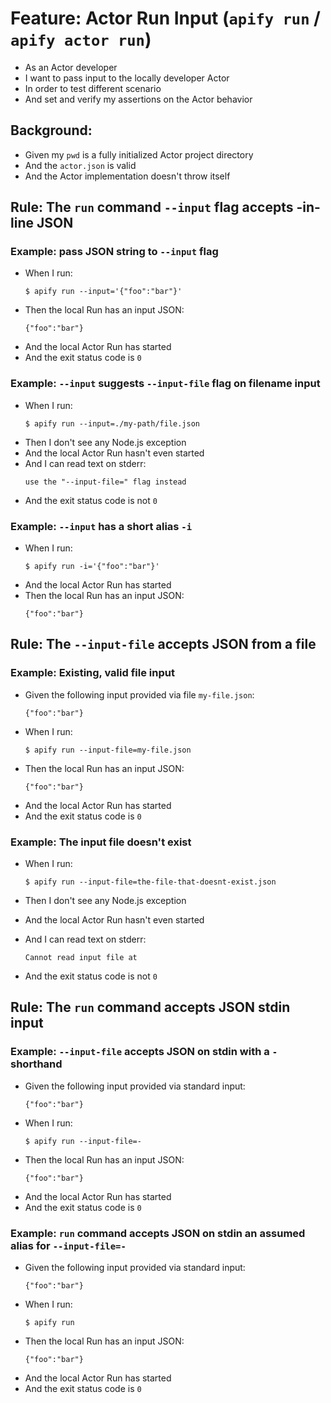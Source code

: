 # Feature: Actor Run Input (`apify run` / `apify actor run`)

- As an Actor developer
- I want to pass input to the locally developer Actor
- In order to test different scenario
- And set and verify my assertions on the Actor behavior

## Background:

- Given my `pwd` is a fully initialized Actor project directory
- And the `actor.json` is valid
- And the Actor implementation doesn't throw itself

## Rule: The `run` command `--input` flag accepts -in-line JSON

### Example: pass JSON string to `--input` flag

- When I run:
  ```
  $ apify run --input='{"foo":"bar"}'
  ```
- Then the local Run has an input JSON:
  ```
  {"foo":"bar"}
  ```
- And the local Actor Run has started
- And the exit status code is `0`

### Example: `--input` suggests `--input-file` flag on filename input

- When I run:
  ```
  $ apify run --input=./my-path/file.json
  ```
- Then I don't see any Node.js exception
- And the local Actor Run hasn't even started
- And I can read text on stderr:
  ```
  use the "--input-file=" flag instead
  ```
- And the exit status code is not `0`

### Example: `--input` has a short alias `-i`

- When I run:
  ```
  $ apify run -i='{"foo":"bar"}'
  ```
- And the local Actor Run has started
- Then the local Run has an input JSON:
  ```
  {"foo":"bar"}
  ```

## Rule: The `--input-file` accepts JSON from a file

### Example: Existing, valid file input

- Given the following input provided via file `my-file.json`:
  ```
  {"foo":"bar"}
  ```
- When I run:
  ```
  $ apify run --input-file=my-file.json
  ```
- Then the local Run has an input JSON:
  ```
  {"foo":"bar"}
  ```
- And the local Actor Run has started
- And the exit status code is `0`

### Example: The input file doesn't exist

- When I run:

  ```
  $ apify run --input-file=the-file-that-doesnt-exist.json
  ```

- Then I don't see any Node.js exception
- And the local Actor Run hasn't even started
- And I can read text on stderr:
  ```
  Cannot read input file at
  ```
- And the exit status code is not `0`

## Rule: The `run` command accepts JSON stdin input

### Example: `--input-file` accepts JSON on stdin with a `-` shorthand

- Given the following input provided via standard input:
  ```
  {"foo":"bar"}
  ```
- When I run:
  ```
  $ apify run --input-file=-
  ```
- Then the local Run has an input JSON:
  ```
  {"foo":"bar"}
  ```
- And the local Actor Run has started
- And the exit status code is `0`

### Example: `run` command accepts JSON on stdin an assumed alias for `--input-file=-`

- Given the following input provided via standard input:
  ```
  {"foo":"bar"}
  ```
- When I run:
  ```
  $ apify run
  ```
- Then the local Run has an input JSON:
  ```
  {"foo":"bar"}
  ```
- And the local Actor Run has started
- And the exit status code is `0`
